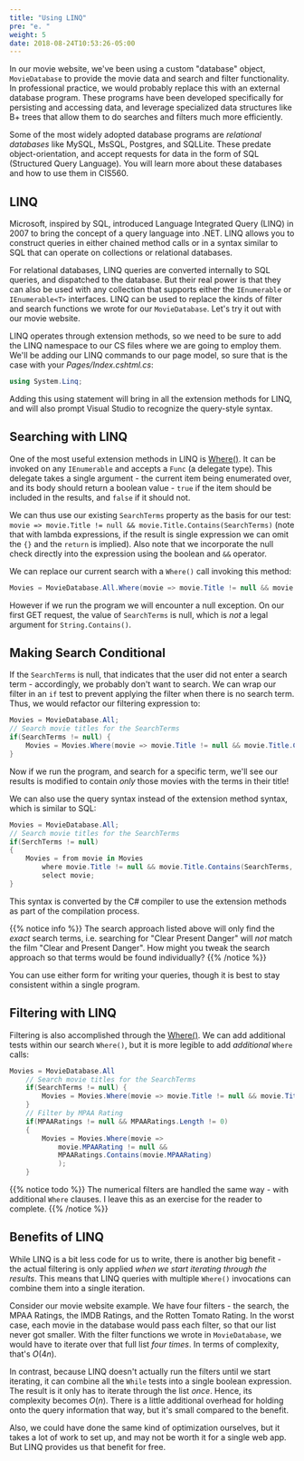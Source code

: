 ```yaml
---
title: "Using LINQ"
pre: "e. "
weight: 5
date: 2018-08-24T10:53:26-05:00
---
```


In our movie website, we've been using a custom "database" object, `MovieDatabase` to provide the movie data and search and filter functionality.  In professional practice, we would probably replace this with an external database program.  These programs have been developed specifically for persisting and accessing data, and leverage specialized data structures like B+ trees that allow them to do searches and filters much more efficiently.

Some of the most widely adopted database programs are _relational databases_ like MySQL, MsSQL, Postgres, and SQLLite.  These predate object-orientation, and accept requests for data in the form of SQL (Structured Query Language).  You will learn more about these databases and how to use them in CIS560.

## LINQ
Microsoft, inspired by SQL, introduced Language Integrated Query (LINQ) in 2007 to bring the concept of a query language into .NET.  LINQ allows you to construct queries in either chained method calls or in a syntax similar to SQL that can operate on collections or relational databases.  

For relational databases, LINQ queries are converted internally to SQL queries, and dispatched to the database.  But their real power is that they can also be used with any collection that supports either the `IEnumerable` or `IEnumerable<T>` interfaces.  LINQ can be used to replace the kinds of filter and search functions we wrote for our `MovieDatabase`.  Let's try it out with our movie website.

LINQ operates through extension methods, so we need to be sure to add the LINQ namespace to our CS files where we are going to employ them.  We'll be adding our LINQ commands to our page model, so sure that is the case with your _Pages/Index.cshtml.cs_:

```csharp
using System.Linq;
```

Adding this using statement will bring in all the extension methods for LINQ, and will also prompt Visual Studio to recognize the query-style syntax.

## Searching with LINQ

One of the most useful extension methods in LINQ is [Where()](https://docs.microsoft.com/en-us/dotnet/api/system.linq.enumerable.where?view=netcore-3.1).  It can be invoked on any `IEnumerable` and accepts a `Func` (a delegate type).  This delegate takes a single argument - the current item being enumerated over, and its body should return a boolean value - `true` if the item should be included in the results, and `false` if it should not.

We can thus use our existing `SearchTerms` property as the basis for our test: `movie => movie.Title != null && movie.Title.Contains(SearchTerms)` (note that with lambda expressions, if the result is single expression we can omit the `{}` and the `return` is implied).  Also note that we incorporate the null check directly into the expression using the boolean and `&&` operator.

We can replace our current search with a `Where()` call invoking this method:

```csharp
Movies = MovieDatabase.All.Where(movie => movie.Title != null && movie.Title.Contains(SearchTerms, String));
```
However if we run the program we will encounter a null exception.  On our first GET request, the value of `SearchTerms` is null, which is _not_ a legal argument for `String.Contains()`.

## Making Search Conditional

If the `SearchTerms` is null, that indicates that the user did not enter a search term - accordingly, we probably don't want to search.  We can wrap our filter in an `if` test to prevent applying the filter when there is no search term.  Thus, we would refactor our filtering expression to:

```csharp
Movies = MovieDatabase.All;
// Search movie titles for the SearchTerms
if(SearchTerms != null) {
    Movies = Movies.Where(movie => movie.Title != null && movie.Title.Contains(SearchTerms, StringComparison.InvariantCultureIgnoreCase));
}
```

Now if we run the program, and search for a specific term, we'll see our results is modified to contain _only_ those movies with the terms in their title!

We can also use the query syntax instead of the extension method syntax, which is similar to SQL:

```csharp
Movies = MovieDatabase.All;
// Search movie titles for the SearchTerms
if(SerchTerms != null)
{
    Movies = from movie in Movies
        where movie.Title != null && movie.Title.Contains(SearchTerms, StringComparison.InvariantCultureIgnoreCase)
        select movie;
}
```

This syntax is converted by the C# compiler to use the extension methods as part of the compilation process.

{{% notice info %}}
The search approach listed above will only find the _exact_ search terms, i.e. searching for "Clear Present Danger" will _not_ match the film "Clear and Present Danger".  How might you tweak the search approach so that terms would be found individually?
{{% /notice %}}

You can use either form for writing your queries, though it is best to stay consistent within a single program.

## Filtering with LINQ

Filtering is also accomplished through the [Where()](https://docs.microsoft.com/en-us/dotnet/api/system.linq.enumerable.where?view=netcore-3.1).  We can add additional tests within our search `Where()`, but it is more legible to add _additional_ `Where` calls:

```csharp
Movies = MovieDatabase.All
    // Search movie titles for the SearchTerms
    if(SearchTerms != null) {
        Movies = Movies.Where(movie => movie.Title != null && movie.Title.Contains(SearchTerms, StringComparison.InvariantCultureIgnoreCase));
    }
    // Filter by MPAA Rating
    if(MPAARatings != null && MPAARatings.Length != 0)
    {
        Movies = Movies.Where(movie =>
            movie.MPAARating != null &&
            MPAARatings.Contains(movie.MPAARating)
            );
    }
```

{{% notice todo %}}
The numerical filters are handled the same way - with additional `Where` clauses.  I leave this as an exercise for the reader to complete.
{{% /notice %}}

## Benefits of LINQ

While LINQ is a bit less code for us to write, there is another big benefit - the actual filtering is only applied _when we start iterating through the results_.  This means that LINQ queries with multiple `Where()` invocations can combine them into a single iteration.

Consider our movie website example.  We have four filters - the search, the MPAA Ratings, the IMDB Ratings, and the Rotten Tomato Rating.  In the worst case, each movie in the database would pass each filter, so that our list never got smaller.  With the filter functions we wrote in `MovieDatabase`, we would have to iterate over that full list _four times_.  In terms of complexity, that's $O(4n)$.  

In contrast, because LINQ doesn't actually run the filters until we start iterating, it can combine all the `While` tests into a single boolean expression.  The result is it only has to iterate through the list _once_.  Hence, its complexity becomes $O(n)$.  There is a little additional overhead for holding onto the query information that way, but it's small compared to the benefit.  

Also, we could have done the same kind of optimization ourselves, but it takes a lot of work to set up, and may not be worth it for a single web app.  But LINQ provides us that benefit for free.
